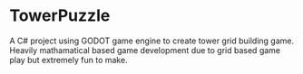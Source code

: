 # TowerPuzzle

A C# project using GODOT game engine to create tower grid building game. Heavily mathamatical based game development due to grid based game play but extremely fun to make.
